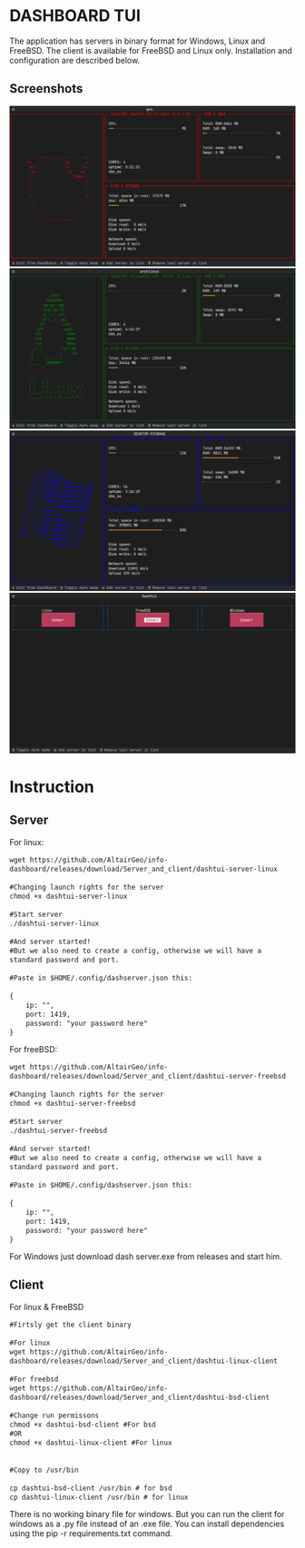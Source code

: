 # DASHBOARD TUI
The application has servers in binary format for Windows, Linux and FreeBSD. The client is available for FreeBSD and Linux only. Installation and configuration are described below.

## Screenshots

![FreeBSD][1]
![Linux][2]
![Windows][3]
![Menu][4]

[1]: https://github.com/AltairGeo/info-dashboard/blob/main/screenshots/freebsd.png "FreeBSD"
[2]: https://github.com/AltairGeo/info-dashboard/blob/main/screenshots/linux.png "Linux"
[4]: https://github.com/AltairGeo/info-dashboard/blob/main/screenshots/menu.png "Menu"
[3]: https://github.com/AltairGeo/info-dashboard/blob/main/screenshots/windows.png "Windows"

# Instruction

## Server


For linux:
```
wget https://github.com/AltairGeo/info-dashboard/releases/download/Server_and_client/dashtui-server-linux

#Changing launch rights for the server
chmod +x dashtui-server-linux

#Start server
./dashtui-server-linux

#And server started!
#But we also need to create a config, otherwise we will have a standard password and port.

#Paste in $HOME/.config/dashserver.json this:

{
    ip: "",
    port: 1419,
    password: "your password here"
}
```

For freeBSD:
```
wget https://github.com/AltairGeo/info-dashboard/releases/download/Server_and_client/dashtui-server-freebsd

#Changing launch rights for the server
chmod +x dashtui-server-freebsd

#Start server
./dashtui-server-freebsd

#And server started!
#But we also need to create a config, otherwise we will have a standard password and port.

#Paste in $HOME/.config/dashserver.json this:

{
    ip: "",
    port: 1419,
    password: "your password here"
}
```

For Windows just download dash server.exe from releases and start him.


## Client

For linux & FreeBSD
~~~
#Firtsly get the client binary

#For linux
wget https://github.com/AltairGeo/info-dashboard/releases/download/Server_and_client/dashtui-linux-client

#For freebsd
wget https://github.com/AltairGeo/info-dashboard/releases/download/Server_and_client/dashtui-bsd-client

#Change run permissons
chmod +x dashtui-bsd-client #For bsd
#OR
chmod +x dashtui-linux-client #For linux


#Copy to /usr/bin

cp dashtui-bsd-client /usr/bin # for bsd
cp dashtui-linux-client /usr/bin # for linux
~~~


There is no working binary file for windows. But you can run the client for windows as a .py file instead of an .exe file. You can install dependencies using the pip -r requirements.txt command.
